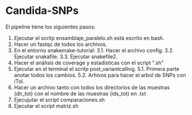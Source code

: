 # Candida-SNPs
El pipeline tiene los siguientes pasos:
  1. Ejecutar el scritp ensamblaje_paralelo.sh está escrito en bash.
  2. Hacer un fastqc de todos los archivos.
  3. En el entorno snakemake-tutorial:
      3.1. Hacer el archivo config.
      3.2. Ejecutar snakafile.
      3.3. Ejecutar snakefile2.
  4. Hacer el análisis de coverage y estadísticas con el script ".sh"
  5. Ejecutar en el terminal el scritp post_variantcalling.
      5.1. Primera parte anotar todos los cambios.
      5.2. Arhivos para hacer el arbol de SNPs con iTol.
  6. Hacer un archivo tanto con todos los directorios de las muestras (dir_tot) con el nombre de las muestras (ids_tot) en .txt
  7. Ejecujutar el script comparaciones.sh
  8. Ejecutar el script matriz.sh
